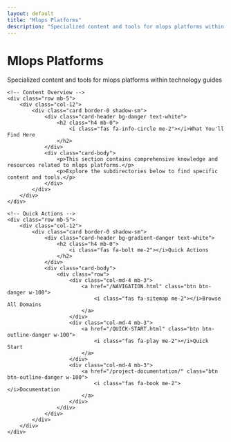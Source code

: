 ```yaml
---
layout: default
title: "Mlops Platforms"
description: "Specialized content and tools for mlops platforms within technology guides"
---
```


<div class="container mt-4">
    <div class="row">
        <div class="col-12">
            <h1 class="text-danger mb-4">
                <i class="fas fa-folder me-3"></i>Mlops Platforms
            </h1>
            <p class="lead">
                Specialized content and tools for mlops platforms within technology guides
            </p>
        </div>
    </div>

    <!-- Content Overview -->
    <div class="row mb-5">
        <div class="col-12">
            <div class="card border-0 shadow-sm">
                <div class="card-header bg-danger text-white">
                    <h2 class="h4 mb-0">
                        <i class="fas fa-info-circle me-2"></i>What You'll Find Here
                    </h2>
                </div>
                <div class="card-body">
                    <p>This section contains comprehensive knowledge and resources related to mlops platforms.</p>
                    <p>Explore the subdirectories below to find specific content and tools.</p>
                </div>
            </div>
        </div>
    </div>

    <!-- Quick Actions -->
    <div class="row mb-5">
        <div class="col-12">
            <div class="card border-0 shadow-sm">
                <div class="card-header bg-gradient-danger text-white">
                    <h2 class="h4 mb-0">
                        <i class="fas fa-bolt me-2"></i>Quick Actions
                    </h2>
                </div>
                <div class="card-body">
                    <div class="row">
                        <div class="col-md-4 mb-3">
                            <a href="/NAVIGATION.html" class="btn btn-danger w-100">
                                <i class="fas fa-sitemap me-2"></i>Browse All Domains
                            </a>
                        </div>
                        <div class="col-md-4 mb-3">
                            <a href="/QUICK-START.html" class="btn btn-outline-danger w-100">
                                <i class="fas fa-play me-2"></i>Quick Start
                            </a>
                        </div>
                        <div class="col-md-4 mb-3">
                            <a href="/project-documentation/" class="btn btn-outline-danger w-100">
                                <i class="fas fa-book me-2"></i>Documentation
                            </a>
                        </div>
                    </div>
                </div>
            </div>
        </div>
    </div>
</div>
